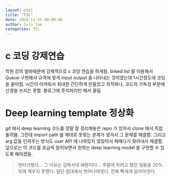 ```yaml
---
layout: post
title: "TIL"
date: 2018-11-25 00:00:00
author: luis lee
categories: TIL
---
```


# c 코딩 강제연습

학원 강의 알바때문에 강제적으로 c 코딩 연습을 하게됨.
linked list 를 이용해서 Queue 구현해서 규격에 맞게 input output 을 나타내는 것이였는데
1시간정도에 코딩을 끝마침. 시간이 아까워서 최대한 간단하게 만들었고 최적화나, 코드의 가독성 부분에 신경을 쓰지는 못함.
블로그에 주석처리만 해서 올림

# Deep learning template 정상화

git 에서 deep learning 코드를 정말 잘 정리해놓은 repo 가 있어서 clone 해서 직접 돌려봄.
그런데 import path 를 제대로 못찾는 문제가 생겨서 그 문제를 해결함.
그리고 arg 값을 던져주는 방식도 user API 에 나와있지 않았어서 헤매다가 찾아내서 해결함.
앞으로는 이 코드를 조금씩 뜯어보면서 원하는 deep learning model 을 구현할 수 있도록 해야겠음.

> 현타가왔다... 그 이유는 김박사넷 때문이다... 주말에 하려고 했던 일들을 20% 밖에 채우지 못했다. 일단 침대에서 벗어나야겟다. 진짜 빡세게 살아야겟다.
